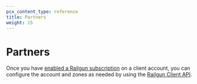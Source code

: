 ```yaml
---
pcx_content_type: reference
title: Partners
weight: 15
---
```


# Partners

Once you have [enabled a Railgun subscription](/tenant/how-to/manage-subscriptions/#account-subscriptions) on a client account, you can configure the account and zones as needed by using the [Railgun Client API](/railgun/user-guide/client-api/).